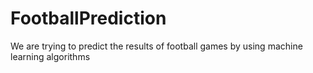 # FootballPrediction
We are trying to predict the results of football games by using machine learning algorithms
